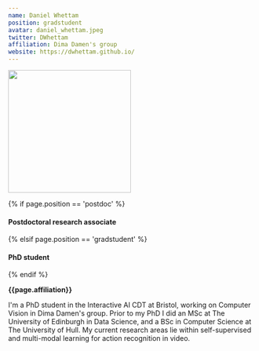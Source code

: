 ```yaml
---
name: Daniel Whettam
position: gradstudent
avatar: daniel_whettam.jpeg
twitter: DWhettam
affiliation: Dima Damen's group
website: https://dwhettam.github.io/
---
```

<img width="250" src="{{site.baseurl}}/images/people/{{page.avatar}}" data-action="zoom">

 {% if page.position == 'postdoc' %}
<h4>Postdoctoral research associate</h4>
 {% elsif page.position == 'gradstudent' %}
<h4>PhD student</h4>
 {% endif %}

<b>{{page.affiliation}}</b>

I'm a PhD student in the Interactive AI CDT at Bristol, working on Computer Vision in Dima Damen's group. 
Prior to my PhD I did an MSc at The University of Edinburgh in Data Science, and a BSc in Computer Science at The University of Hull.
My current research areas lie within self-supervised and multi-modal learning for action recognition in video. 